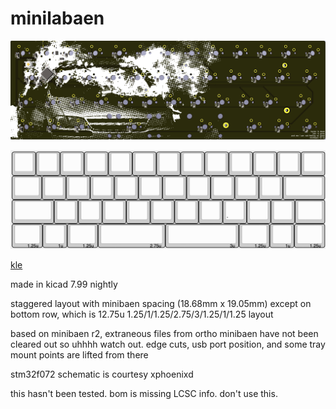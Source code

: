 # minilabaen

![back of pcb](doc/pcb.png)

![keyboard layout showing what appears to be a 13u layout but 12.75u bottom row](doc/kle.png)

[kle](http://www.keyboard-layout-editor.com/#/gists/a9f61f5347eb8cae020ee2f3067dfd0b)


made in kicad 7.99 nightly

staggered layout with minibaen spacing (18.68mm x 19.05mm) except on bottom row, which is 12.75u 1.25/1/1.25/2.75/3/1.25/1/1.25 layout

based on minibaen r2, extraneous files from ortho minibaen have not been cleared out so uhhhh watch out.
edge cuts, usb port position, and some tray mount points are lifted from there

stm32f072 schematic is courtesy xphoenixd

this hasn't been tested. bom is missing LCSC info. don't use this.